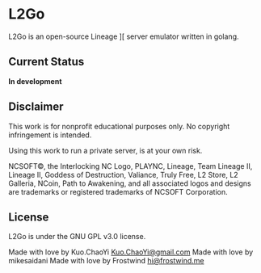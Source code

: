 L2Go
====

L2Go is an open-source Lineage ][ server emulator written in golang.

Current Status
----

**In development**

Disclaimer
----

This work is for nonprofit educational purposes only. No copyright infringement is intended.

Using this work to run a private server, is at your own risk.

NCSOFT©, the Interlocking NC Logo, PLAYNC, Lineage, Team Lineage II, Lineage II, Goddess of Destruction, Valiance, Truly Free, L2 Store, L2 Galleria, NCoin, Path to Awakening, and all associated logos and designs are trademarks or registered trademarks of NCSOFT Corporation.

License
----

L2Go is under the GNU GPL v3.0 license.

Made with love by Kuo.ChaoYi <Kuo.ChaoYi@gmail.com>
Made with love by mikesaidani
Made with love by Frostwind <hi@frostwind.me>

